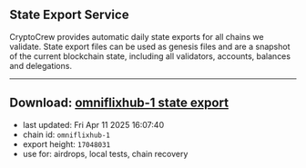 ## State Export Service
CryptoCrew provides automatic daily state exports for all chains we validate. State export files can be used as genesis files and are a snapshot of the current blockchain state, including all validators, accounts, balances and delegations.

---
**Download: [omniflixhub-1 state export](https://dl-eu2.ccvalidators.com/SERVICE/omniflixhub/omniflixhub-1_export_17048031.json)**
---

- last updated: Fri Apr 11 2025 16:07:40
- chain id: `omniflixhub-1`
- export height: `17048031`
- use for: airdrops, local tests, chain recovery
